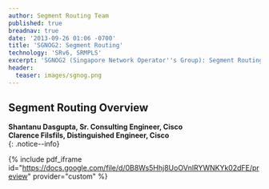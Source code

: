 ```yaml
---
author: Segment Routing Team
published: true
breadnav: true
date: '2013-09-26 01:06 -0700'
title: 'SGNOG2: Segment Routing'
technology: 'SRv6, SRMPLS'
excerpt: 'SGNOG2 (Singapore Network Operator''s Group): Segment Routing Overview'
header:
  teaser: images/sgnog.png
---
```


## Segment Routing Overview  

**Shantanu Dasgupta, Sr. Consulting Engineer, Cisco**  
**Clarence Filsfils, Distinguished Engineer, Cisco**  
{: .notice--info}  

{% include pdf_iframe id="https://docs.google.com/file/d/0B8Ws5Hhj8UoOVnlRYWNKYk02dFE/preview" provider="custom" %}

